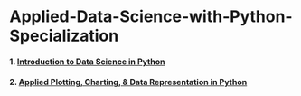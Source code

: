 # Applied-Data-Science-with-Python-Specialization

#### 1. [Introduction to Data Science in Python](https://github.com/HuilinLu/Applied-Data-Science-with-Python-Specialization/tree/master/Introduction%20to%20Data%20Science%20in%20Python)
#### 2. [Applied Plotting, Charting, & Data Representation in Python](https://github.com/HuilinLu/Applied-Data-Science-with-Python-Specialization/tree/master/Applied%20Plotting%2C%20Charting%2C%20%26%20Data%20Representation%20in%20Python)
